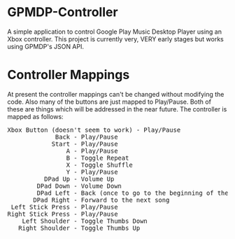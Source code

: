 # GPMDP-Controller
A simple application to control Google Play Music Desktop Player using an Xbox controller.
This project is currently very, VERY early stages but works using GPMDP's JSON API.

# Controller Mappings
At present the controller mappings can't be changed without modifying the code. Also many of the buttons are just mapped to Play/Pause. Both of these are things which will be addressed in the near future.
The controller is mapped as follows:
<pre>
Xbox Button (doesn't seem to work) - Play/Pause
             Back - Play/Pause
            Start - Play/Pause
                A - Play/Pause
                B - Toggle Repeat
                X - Toggle Shuffle
                Y - Play/Pause
          DPad Up - Volume Up
        DPad Down - Volume Down
        DPad Left - Back (once to go to the beginning of the song, twice to go back a song)
       DPad Right - Forward to the next song
 Left Stick Press - Play/Pause
Right Stick Press - Play/Pause
    Left Shoulder - Toggle Thumbs Down
   Right Shoulder - Toggle Thumbs Up
</pre>
